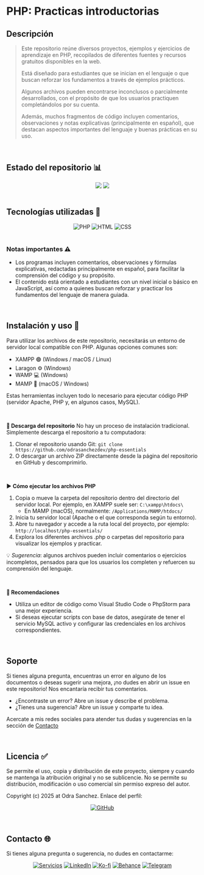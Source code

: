 # PHP: Practicas introductorias

## Descripción
> Este repositorio reúne diversos proyectos, ejemplos y ejercicios de aprendizaje en PHP, recopilados de diferentes fuentes y recursos gratuitos disponibles en la web.
> 
> Está diseñado para estudiantes que se inician en el lenguaje o que buscan reforzar los fundamentos a través de ejemplos prácticos.
> 
> Algunos archivos pueden encontrarse inconclusos o parcialmente desarrollados, con el propósito de que los usuarios practiquen completándolos por su cuenta.
> 
> Además, muchos fragmentos de código incluyen comentarios, observaciones y notas explicativas (principalmente en español), que destacan aspectos importantes del lenguaje y buenas prácticas en su uso.
<br>

## Estado del repositorio 📊️
<div align="center" style="display: inline_block">
<img src="https://img.shields.io/badge/Coverage-0%25-7389A6?style=for-the-badge" />
<img src="https://img.shields.io/badge/Version-1.0-7389A6?style=for-the-badge" />
</div>
<br>

## Tecnologías utilizadas 🔨
<div align="center" style="display: inline_block">
<img alt="PHP" src="https://img.shields.io/badge/PHP-777BB4?style=for-the-badge" />
<img alt="HTML" src="https://img.shields.io/badge/HTML5-E34F26?style=for-the-badge" />
<img alt="CSS" src="https://img.shields.io/badge/CSS3-1572B6?style=for-the-badge" />
</div>
<br>

### Notas importantes ⚠
  - Los programas incluyen comentarios, observaciones y fórmulas explicativas, redactadas principalmente en español, para facilitar la comprensión del código y su propósito.
  - El contenido está orientado a estudiantes con un nivel inicial o básico en JavaScript, así como a quienes buscan reforzar y practicar los fundamentos del lenguaje de manera guiada.
<br>

## Instalación y uso 🚀
Para utilizar los archivos de este repositorio, necesitarás un entorno de servidor local compatible con PHP. Algunas opciones comunes son:
  * XAMPP 🟢 (Windows / macOS / Linux)
  * Laragon ⚙️ (Windows)
  * WAMP 💻 (Windows)
  * MAMP 🍎 (macOS / Windows)

Estas herramientas incluyen todo lo necesario para ejecutar código PHP (servidor Apache, PHP y, en algunos casos, MySQL).

<br>


**🧩 Descarga del repositorio**
No hay un proceso de instalación tradicional. Simplemente descarga el repositorio a tu computadora:
1. Clonar el repositorio usando Git: ``` git clone https://github.com/odrasanchezdev/php-essentials ```
2. O descargar un archivo ZIP directamente desde la página del repositorio en GitHub y descomprimirlo.

<br>

**▶️ Cómo ejecutar los archivos PHP**
1. Copia o mueve la carpeta del repositorio dentro del directorio del servidor local. Por ejemplo, en XAMPP suele ser: ``` C:\xampp\htdocs\ ```
   * En MAMP (macOS), normalmente: ``` /Applications/MAMP/htdocs/ ```
2. Inicia tu servidor local (Apache o el que corresponda según tu entorno).
3. Abre tu navegador y accede a la ruta local del proyecto, por ejemplo: ``` http://localhost/php-essentials/ ```
4. Explora los diferentes archivos .php o carpetas del repositorio para visualizar los ejemplos y practicar.

💡 *Sugerencia*: algunos archivos pueden incluir comentarios o ejercicios incompletos, pensados para que los usuarios los completen y refuercen su comprensión del lenguaje.

<br>

**🧰 Recomendaciones** 
 * Utiliza un editor de código como Visual Studio Code o PhpStorm para una mejor experiencia.
 * Si deseas ejecutar scripts con base de datos, asegúrate de tener el servicio MySQL activo y configurar las credenciales en los archivos correspondientes.

<br>

## Soporte
Si tienes alguna pregunta, encuentras un error en alguno de los documentos o deseas sugerir una mejora, ¡no dudes en abrir un issue en este repositorio! Nos encantaría recibir tus comentarios.

* ¿Encontraste un error? Abre un issue y describe el problema.
* ¿Tienes una sugerencia? Abre un issue y comparte tu idea.

Acercate a mis redes sociales para atender tus dudas y sugerencias en la sección de [Contacto](#contacto-)

<br>

## Licencia ✅
Se permite el uso, copia y distribución de este proyecto, siempre y cuando se mantenga la atribución original y no se sublicencie. No se permite su distribución, modificación o uso comercial sin permiso expreso del autor.

Copyright (c) 2025 at Odra Sanchez. Enlace del perfil:
<div align="center" style="display: inline_block">
  
<a href="https://github.com/odrasanchezdev">![GitHub](https://img.shields.io/badge/GitHub-100000?style=for-the-badge&logo=github&logoColor=white)</a>
</div>

<br>

## Contacto 🌐
Si tienes alguna pregunta o sugerencia, no dudes en contactarme:
<div align="center" style="display: inline_block;">
  
 <a href="https://odrasanchezdev.super.site/">![Servicios](https://img.shields.io/badge/servicios-071739?style=for-the-badge)</a>
 <a href="https://www.linkedin.com/in/odrasanchez/">![LinkedIn](https://img.shields.io/badge/-LinkedIn-004e89?style=for-the-badge)</a>
 <a href="https://ko-fi.com/odrasanchez">![Ko-fi](https://img.shields.io/badge/-Ko--fi-F16061?style=for-the-badge)</a>
 <a href="https://www.behance.net/odrasanchezdev">![Behance](https://img.shields.io/badge/-B&emacr;hance-1982c4?style=for-the-badge)</a>
 <a href="https://t.me/odrasanchezdev">![Telegram](https://img.shields.io/badge/-Telegram-219ebc?style=for-the-badge)</a>
 
</div>
